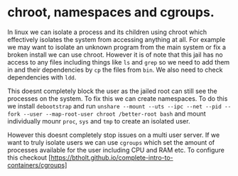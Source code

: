 # chroot, namespaces and cgroups.

In linux we can isolate a process and its children using chroot which
effectively isolates the system from accessing anything at all. For
example we may want to isolate an unknown program from the main system
or fix a broken install we can use chroot. However it is of note that
this jail has no access to any files including things like `ls` and
`grep` so we need to add them in and their dependencies by `cp` the
files from `bin`. We also need to check dependencies with `ldd`. 

This doesnt completely block the user as the jailed root can still see
the processes on the system. To fix this we can create namespaces. To do
this we install `debootstrap` and run 
`unshare --mount --uts --ipc --net --pid --fork --user --map-root-user
chroot /better-root bash` and mount individually mounr `proc`, `sys` and
`tmp` to create an isolated user.

However this doesnt completely stop issues on a multi user server. If we
want to truly isolate users we can use `cgroups` which set the amount of
processes available for the user including CPU and RAM etc. To configure
this checkout
[https://btholt.github.io/complete-intro-to-containers/cgroups]

